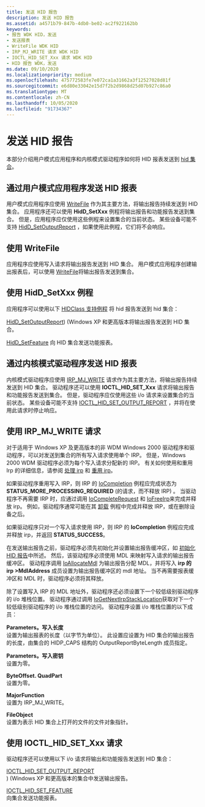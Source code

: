 ```yaml
---
title: 发送 HID 报告
description: 发送 HID 报告
ms.assetid: a4571b79-847b-4db0-be02-ac2f922162bb
keywords:
- 报告 WDK HID，发送
- 发送报表
- WriteFile WDK HID
- IRP_MJ_WRITE 请求 WDK HID
- IOCTL_HID_SET_Xxx 请求 WDK HID
- HID 报告 WDK，发送
ms.date: 09/10/2020
ms.localizationpriority: medium
ms.openlocfilehash: 475772583fe7e072ca1a31662a3f12527028d81f
ms.sourcegitcommit: e6d80e33042e15d7f2b2d9868d25d07b927c86a0
ms.translationtype: MT
ms.contentlocale: zh-CN
ms.lasthandoff: 10/05/2020
ms.locfileid: "91734367"
---
```

# <a name="sending-hid-reports"></a>发送 HID 报告

本部分介绍用户模式应用程序和内核模式驱动程序如何将 HID 报表发送到 [hid 集合](hid-collections.md)。

## <a name="sending-hid-reports-by-user-mode-applications"></a>通过用户模式应用程序发送 HID 报表

用户模式应用程序应使用 [WriteFile](/windows/win32/api/fileapi/nf-fileapi-writefile) 作为其主要方法，将输出报告持续发送到 HID 集合。 应用程序还可以使用 **HidD_SetXxx** 例程将输出报告和功能报告发送到集合。 但是，应用程序应仅使用这些例程来设置集合的当前状态。 某些设备可能不支持 [HidD_SetOutputReport](/windows-hardware/drivers/ddi/hidsdi/nf-hidsdi-hidd_setoutputreport) ，如果使用此例程，它们将不会响应。

## <a name="using-writefile"></a>使用 WriteFile

应用程序应使用写入请求将输出报告发送到 HID 集合。 用户模式应用程序创建输出报表后，可以使用 [WriteFile](/windows/win32/api/fileapi/nf-fileapi-writefile)将输出报告发送到集合。

## <a name="using-hidd_setxxx-routines"></a>使用 HidD_SetXxx 例程

应用程序可以使用以下 [HIDClass 支持例程](/windows-hardware/drivers/ddi/_hid/#hidclass-support-routines) 将 hid 报告发送到 hid 集合：

[HidD_SetOutputReport](/windows-hardware/drivers/ddi/hidsdi/nf-hidsdi-hidd_setoutputreport))  (Windows XP 和更高版本将输出报告发送到 HID 集合。

[HidD_SetFeature](/windows-hardware/drivers/ddi/hidsdi/nf-hidsdi-hidd_setfeature) 向 HID 集合发送功能报表。

## <a name="sending-hid-reports-by-kernel-mode-drivers"></a>通过内核模式驱动程序发送 HID 报表

内核模式驱动程序应使用 [IRP_MJ_WRITE](../ifs/irp-mj-write.md) 请求作为其主要方法，将输出报告持续发送到 HID 集合。 驱动程序还可以使用 **IOCTL_HID_SET_Xxx** 请求将输出报告和功能报告发送到集合。 但是，驱动程序应仅使用这些 i/o 请求来设置集合的当前状态。 某些设备可能不支持 [IOCTL_HID_SET_OUTPUT_REPORT](/windows-hardware/drivers/ddi/hidclass/ni-hidclass-ioctl_hid_set_output_report) ，并将在使用此请求时停止响应。

## <a name="using-irp_mj_write-requests"></a>使用 IRP_MJ_WRITE 请求

对于适用于 Windows XP 及更高版本的非 WDM Windows 2000 驱动程序和驱动程序，可以对发送到集合的所有写入请求使用单个 IRP。 但是，Windows 2000 WDM 驱动程序必须为每个写入请求分配新的 IRP。 有关如何使用和重用 Irp 的详细信息，请参阅 [处理 irp](../kernel/handling-irps.md) 和 [重用 irp](../kernel/reusing-irps.md)。

如果驱动程序重用写入 IRP，则 IRP 的  [IoCompletion](/windows-hardware/drivers/ddi/wdm/nc-wdm-io_completion_routine) 例程应完成状态为 **STATUS_MORE_PROCESSING_REQUIRED** (的请求，而不释放 IRP) 。 当驱动程序不再需要 IRP 时，应通过调用 [IoCompleteRequest](/windows-hardware/drivers/ddi/wdm/nf-wdm-iocompleterequest) 和 [IoFreeIrp](/windows-hardware/drivers/ddi/wdm/nf-wdm-iofreeirp)来完成并释放 irp。 例如，驱动程序通常可能在其 [卸载](../kernel/unload-routine-functionality.md) 例程中完成并释放 IRP，或在删除设备之后。

如果驱动程序只对一个写入请求使用 IRP，则 IRP 的 **IoCompletion** 例程应完成并释放 irp，并返回 **STATUS_SUCCESS**。

在发送输出报告之前，驱动程序必须先初始化并设置输出报告缓冲区，如 [初始化 HID 报告](initializing-hid-reports.md)中所述。 然后，该驱动程序必须使用 MDL 来映射写入请求的输出报告缓冲区。 驱动程序调用 [IoAllocateMdl](/windows-hardware/drivers/ddi/wdm/nf-wdm-ioallocatemdl) 为输出报告分配 MDL，并将写入 **irp 的 irp >MdlAddress** 成员设置为输出报告缓冲区的 mdl 地址。 当不再需要报表缓冲区和 MDL 时，驱动程序必须将其释放。

除了设置写入 IRP 的 MDL 地址外，驱动程序还必须设置下一个较低级别驱动程序的 i/o 堆栈位置。 驱动程序通过调用 [IoGetNextIrpStackLocation](/windows-hardware/drivers/ddi/wdm/nf-wdm-iogetnextirpstacklocation)获取对下一个较低级别驱动程序的 i/o 堆栈位置的访问。 驱动程序设置 i/o 堆栈位置的以下成员：

**Parameters。写入长度**<br>
设置为输出报表的长度（以字节为单位）。 此设置应设置为 HID 集合的输出报告的长度，由集合的 HIDP_CAPS 结构的 OutputReportByteLength 成员指定。

**Parameters。写入密钥**<br>
设置为零。

**ByteOffset. QuadPart**<br>
设置为零。

**MajorFunction**<br>
设置为 IRP_MJ_WRITE。

**FileObject**<br>
设置为表示 HID 集合上打开的文件的文件对象指针。

## <a name="using-ioctl_hid_set_xxx-requests"></a>使用 IOCTL_HID_SET_Xxx 请求

驱动程序还可以使用以下 i/o 请求将输出和功能报告发送到 HID 集合：

[IOCTL_HID_SET_OUTPUT_REPORT](/windows-hardware/drivers/ddi/hidclass/ni-hidclass-ioctl_hid_set_output_report)<br>
)  (Windows XP 和更高版本的集合中发送输出报告。

[IOCTL_HID_SET_FEATURE](/windows-hardware/drivers/ddi/hidclass/ni-hidclass-ioctl_hid_set_feature)<br>
向集合发送功能报表。